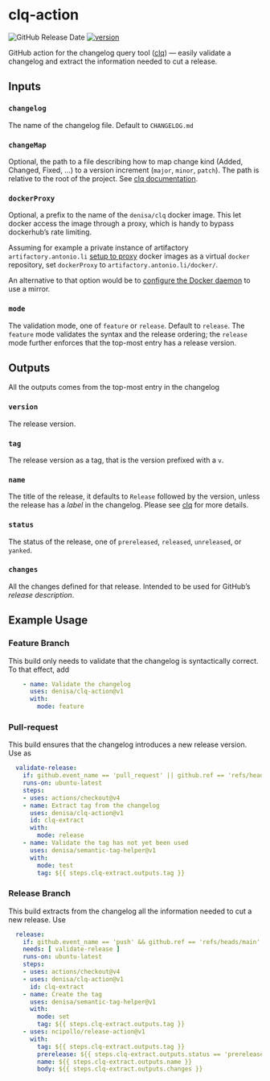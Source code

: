 # clq-action

![GitHub Release Date](https://img.shields.io/github/release-date/denisa/clq-action?color=blue)
[![version](https://img.shields.io/github/v/release/denisa/clq-action?include_prereleases&sort=semver)](https://github.com/denisa/clq-action/releases)

GitHub action for the changelog query tool ([clq](https://github.com/denisa/clq))
— easily validate a changelog and extract the information needed to cut a release.

## Inputs

### `changelog`

The name of the changelog file. Default to `CHANGELOG.md`

### `changeMap`

Optional, the path to a file describing how to map change kind (Added, Changed, Fixed, ...)
to a version increment (`major`, `minor`, `patch`). The path is relative to the root of the
project.
See [clq documentation](https://github.com/denisa/clq#validation).

### `dockerProxy`

Optional, a prefix to the name of the `denisa/clq` docker image. This let docker access the
image through a proxy, which is handy to bypass dockerhub’s rate limiting.

Assuming for example a private instance of artifactory `artifactory.antonio.li`
[setup to proxy](https://jfrog.com/knowledge-base/how-to-configure-a-remote-repository-in-artifactory-to-proxy-a-private-docker-registry-in-docker-hub/)
docker images as a virtual `docker` repository, set `dockerProxy` to `artifactory.antonio.li/docker/`.

An alternative to that option would be to [configure the Docker daemon](https://docs.docker.com/registry/recipes/mirror/#configure-the-docker-daemon) to use a mirror.

### `mode`

The validation mode, one of `feature` or `release`. Default to `release`.
The `feature` mode validates the syntax and the release ordering; the `release` mode
further enforces that the top-most entry has a release version.

## Outputs

All the outputs comes from the top-most entry in the changelog

### `version`

The release version.

### `tag`

The release version as a tag, that is the version prefixed with a `v`.

### `name`

The title of the release, it defaults to `Release` followed by the version, unless
the release has a *label* in the changelog.
Please see [clq](https://github.com/denisa/clq/blob/main/README.md) for more details.

### `status`

The status of the release, one of `prereleased`, `released`, `unreleased`, or `yanked`.

### `changes`

All the changes defined for that release. Intended to be used for GitHub’s *release description*.

## Example Usage

### Feature Branch

This build only needs to validate that the changelog is syntactically correct.
To that effect, add
```yaml
    - name: Validate the changelog
      uses: denisa/clq-action@v1
      with:
        mode: feature
```

### Pull-request

This build ensures that the changelog introduces a new release version.
Use as
```yaml
  validate-release:
    if: github.event_name == 'pull_request' || github.ref == 'refs/heads/main'
    runs-on: ubuntu-latest
    steps:
    - uses: actions/checkout@v4
    - name: Extract tag from the changelog
      uses: denisa/clq-action@v1
      id: clq-extract
      with:
        mode: release
    - name: Validate the tag has not yet been used
      uses: denisa/semantic-tag-helper@v1
      with:
        mode: test
        tag: ${{ steps.clq-extract.outputs.tag }}
```

### Release Branch

This build extracts from the changelog all the information needed to cut a new release.
Use
```yaml
  release:
    if: github.event_name == 'push' && github.ref == 'refs/heads/main'
    needs: [ validate-release ]
    runs-on: ubuntu-latest
    steps:
    - uses: actions/checkout@v4
    - uses: denisa/clq-action@v1
      id: clq-extract
    - name: Create the tag
      uses: denisa/semantic-tag-helper@v1
      with:
        mode: set
        tag: ${{ steps.clq-extract.outputs.tag }}
    - uses: ncipollo/release-action@v1
      with:
        tag: ${{ steps.clq-extract.outputs.tag }}
        prerelease: ${{ steps.clq-extract.outputs.status == 'prereleased' }}
        name: ${{ steps.clq-extract.outputs.name }}
        body: ${{ steps.clq-extract.outputs.changes }}
```
